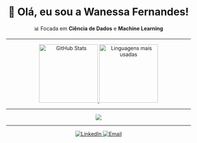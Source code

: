 <h1 align="center">👋 Olá, eu sou a Wanessa Fernandes!</h1>

<p align="center">
  📊 Focada em <strong>Ciência de Dados</strong> e <strong>Machine Learning</strong>
</p>

---

<div align="center">
  <a href="https://github.com/wanessasfernandes">
    <img height="160em" src="https://github-readme-stats.vercel.app/api?username=wanessasfernandes&show_icons=true&title_color=FFFFFF&text_color=FFFFFF&icon_color=FFFFFF&bg_color=0D1017&hide_border=true" alt="GitHub Stats">
    <img height="160em" src="https://github-readme-stats.vercel.app/api/top-langs/?username=wanessasfernandes&layout=compact&show_icons=true&title_color=FFFFFF&text_color=FFFFFF&icon_color=FFFFFF&bg_color=0D1017&hide_border=true" alt="Linguagens mais usadas">
  </a>
</div>

---

<p align="center">
  <img src="https://skillicons.dev/icons?i=python,javascript,html,css,react,git,github,sql,powerbi" />
</p>

---

<p align="center">
  <a href="https://www.linkedin.com/in/wanessa-fernandes-04600b258">
    <img src="https://img.shields.io/badge/LinkedIn-Wanessa%20Fernandes-0077B5?style=for-the-badge&logo=linkedin" alt="LinkedIn">
  </a>
  <a href="mailto:wanessadesouzafernandesvr@gmail.com">
    <img src="https://img.shields.io/badge/Email-wanessadesouzafernandesvr%40gmail.com-D14836?style=for-the-badge&logo=gmail" alt="Email">
  </a>
</p>
